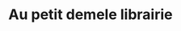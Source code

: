 ---
title: "Au petit demele librairie"
url: /route-dattes/au-petit-demele-librairie/
shop: Bücher
---